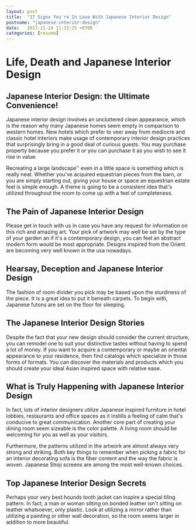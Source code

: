 ```yaml
---
layout: post
title:  "17 Signs You're In Love With Japanese Interior Design"
postname: "japanese-interior-design"
date:   2017-11-24 11:32:25 +0700
categories: [resume]
---
```

 Life, Death and Japanese Interior Design
=========================================

 Japanese Interior Design: the Ultimate Convenience! 
-----------------------------------------------------

Japanese interior design involves an uncluttered clean appearance, which is the reason why many Japanese homes seem empty in comparison to western homes. New hotels which prefer to veer away from mediocre and classic hotel interiors make usage of contemporary interior design practices that surprisingly bring in a good deal of curious guests. You may purchase property because you prefer it or you can purchase it as you wish to see it rise in value.

Recreating a large landscape'' even in a little space is something which is really neat. Whether you've acquired equestrian pieces from the barn, or you are simply starting out, giving your house or space an equestrian estate feel is simple enough. A theme is going to be a consistent idea that's utilized throughout the room to come up with a feel of completeness.

 The Pain of Japanese Interior Design 
--------------------------------------

Please get in touch with us in case you have any request for information on this rich and amazing art. Your pick of artwork may well be set by the type of your garden an if it's a contemporary design, you can feel an abstract modern form would be most appropriate. Designs inspired from the Orient are becoming very well known in the usa nowadays.

 Hearsay, Deception and Japanese Interior Design 
-------------------------------------------------

The fashion of room divider you pick may be based upon the sturdiness of the piece. It is a great idea to put it beneath carpets. To begin with, Japanese futons are set on the floor for sleeping.

 The Japanese Interior Design Stories 
--------------------------------------

Despite the fact that your new design should consider the current structure, you can remodel one to suit your distinctive tastes without having to spend a lot of money. If you want to acquire a contemporary or maybe an oriental appearance to your residence, then find catalogs which specialize in those forms of formats. You can discover the materials and products which you should create your ideal Asian inspired space with relative ease.

 What is Truly Happening with Japanese Interior Design 
-------------------------------------------------------

In fact, lots of interior designers utilize Japanese inspired furniture in hotel lobbies, restaurants and office spaces as it instills a feeling of calm that's conducive to great communication. Another core part of creating your dining room seem sizeable is the color palette. A living room should be welcoming for you as well as your visitors.

Furthermore, the patterns utilized in the artwork are almost always very strong and striking. Both key things to remember when picking a fabric for an interior decorating sofa is the fiber content and the way the fabric is woven. Japanese Shoji screens are among the most well-known choices.

 Top Japanese Interior Design Secrets 
--------------------------------------

Perhaps your very best hounds tooth jacket can inspire a special tiling pattern. In fact, a man or woman sitting on bonded leather isn't sitting on leather whatsoever, only plastic. Look at utilizing a mirror rather than utilizing a painting or other wall decoration, so the room seems larger in addition to more beautiful.
